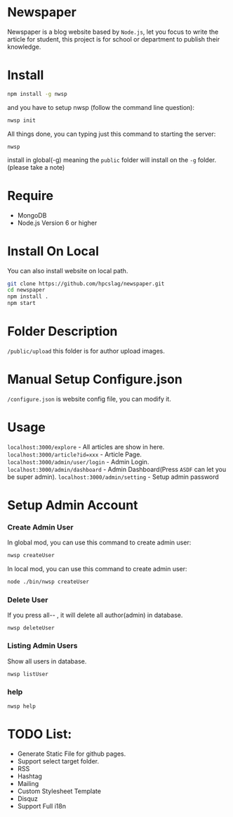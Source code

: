 # Newspaper
Newspaper is a blog website based by `Node.js`, let you focus to write the article for student, this project is for school or department to publish their knowledge.

# Install
```sh
npm install -g nwsp
```

and you have to setup nwsp (follow the command line question):
```sh
nwsp init
```

All things done, you can typing just this command to starting the server:
```
nwsp
```

install in global(-g) meaning the `public` folder will install on the `-g` folder. (please take a note)

# Require
 - MongoDB 
 - Node.js Version 6 or higher

# Install On Local
You can also install website on local path.
```sh
git clone https://github.com/hpcslag/newspaper.git
cd newspaper
npm install .
npm start
```

# Folder Description
`/public/upload` this folder is for author upload images.

# Manual Setup Configure.json
`/configure.json` is website config file, you can modify it.

# Usage
`localhost:3000/explore` - All articles are show in here.
`localhost:3000/article?id=xxx` - Article Page.
`localhost:3000/admin/user/login` - Admin Login.
`localhost:3000/admin/dashboard` - Admin Dashboard(Press `ASDF` can let you be super admin).
`localhost:3000/admin/setting` - Setup admin password

# Setup Admin Account

### Create Admin User
In global mod, you can use this command to create admin user:
```sh
nwsp createUser
```
In local mod, you can use this command to create admin user:
```sh
node ./bin/nwsp createUser
```

### Delete User
If you press all-- , it will delete all author(admin) in database.
```
nwsp deleteUser
```

### Listing Admin Users
Show all users in database.
```
nwsp listUser
```

### help
```
nwsp help
```



# TODO List:
 - Generate Static File for github pages.
 - Support select target folder.
 - RSS
 - Hashtag
 - Mailing
 - Custom Stylesheet Template
 - Disquz
 - Support Full i18n
